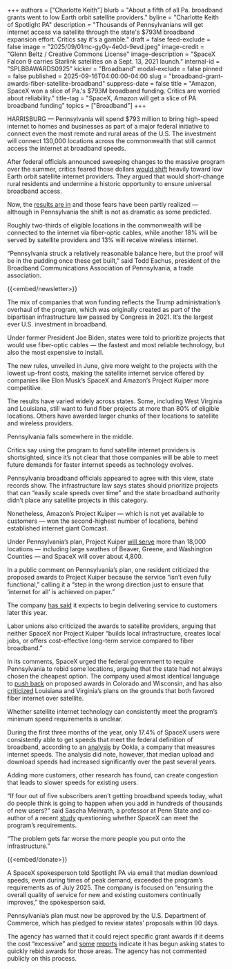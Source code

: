+++
authors = ["Charlotte Keith"]
blurb = "About a fifth of all Pa. broadband grants went to low Earth orbit satellite providers."
byline = "Charlotte Keith of Spotlight PA"
description = "Thousands of Pennsylvanians will get internet access via satellite through the state's $793M broadband expansion effort. Critics say it's a gamble."
draft = false
feed-exclude = false
image = "2025/09/01mc-gy0y-4e0d-9evd.jpeg"
image-credit = "Glenn Beltz / Creative Commons License"
image-description = "SpaceX Falcon 9 carries Starlink satellites on a Sept. 13, 2021 launch."
internal-id = "SPLBBAWARDS0925"
kicker = "Broadband"
modal-exclude = false
pinned = false
published = 2025-09-16T04:00:00-04:00
slug = "broadband-grant-awards-fiber-satellite-broadband"
suppress-date = false
title = "Amazon, SpaceX won a slice of Pa.'s $793M broadband funding. Critics are worried about reliability."
title-tag = "SpaceX, Amazon will get a slice of PA broadband funding"
topics = ["Broadband"]
+++

HARRISBURG — Pennsylvania will spend $793 million to bring high-speed internet to homes and businesses as part of a major federal initiative to connect even the most remote and rural areas of the U.S. The investment will connect 130,000 locations across the commonwealth that still cannot access the internet at broadband speeds.

After federal officials announced sweeping changes to the massive program over the summer, critics feared those dollars <a href="https://www.spotlightpa.org/news/2025/06/pennsylvania-broadbrand-grant-trump-rural/">would shift</a> heavily toward low Earth orbit satellite internet providers. They argued that would short-change rural residents and undermine a historic opportunity to ensure universal broadband access.

Now, the <a href="https://dced.pa.gov/download/bead-provisional-approvals-8-22-25/?wpdmdl=127494">results are in</a> and those fears have been partly realized — although in Pennsylvania the shift is not as dramatic as some predicted.

Roughly two-thirds of eligible locations in the commonwealth will be connected to the internet via fiber-optic cables, while another 18% will be served by satellite providers and 13% will receive wireless internet.

“Pennsylvania struck a relatively reasonable balance here, but the proof will be in the pudding once these get built,” said Todd Eachus, president of the Broadband Communications Association of Pennsylvania, a trade association.

{{<embed/newsletter>}}

The mix of companies that won funding reflects the Trump administration’s overhaul of the program, which was originally created as part of the bipartisan infrastructure law passed by Congress in 2021. It’s the largest ever U.S. investment in broadband.

Under former President Joe Biden, states were told to prioritize projects that would use fiber-optic cables — the fastest and most reliable technology, but also the most expensive to install.

The new rules, unveiled in June, give more weight to the projects with the lowest up-front costs, making the satellite internet service offered by companies like Elon Musk’s SpaceX and Amazon’s Project Kuiper more competitive.

The results have varied widely across states. Some, including West Virginia and Louisiana, still want to fund fiber projects at more than 80% of eligible locations. Others have awarded larger chunks of their locations to satellite and wireless providers.

Pennsylvania falls somewhere in the middle.

Critics say using the program to fund satellite internet providers is shortsighted, since it’s not clear that those companies will be able to meet future demands for faster internet speeds as technology evolves.

Pennsylvania broadband officials appeared to agree with this view, state records show. The infrastructure law says states should prioritize projects that can “easily scale speeds over time” and the state broadband authority didn’t place any satellite projects in this category.

Nonetheless, Amazon’s Project Kuiper — which is not yet available to customers — won the second-highest number of locations, behind established internet giant Comcast.

Under Pennsylvania’s plan, Project Kuiper <a href="https://experience.arcgis.com/experience/7cafb0b5d9444eb18d0873c8afaafb86/">will serve</a> more than 18,000 locations — including large swathes of Beaver, Greene, and Washington Counties —&nbsp;and SpaceX will cover about 4,800.

In a public comment on Pennsylvania’s plan, one resident criticized the proposed awards to Project Kuiper because the service “isn’t even fully functional,” calling it a “step in the wrong direction just to ensure that ‘internet for all’ is achieved on paper.”

The company <a href="https://www.aboutamazon.com/news/innovation-at-amazon/project-kuiper-satellite-internet-first-launch">has said</a> it expects to begin delivering service to customers later this year.

Labor unions also criticized the awards to satellite providers, arguing that neither SpaceX nor Project Kuiper “builds local infrastructure, creates local jobs, or offers cost-effective long-term service compared to fiber broadband.”

In its comments, SpaceX urged the federal government to require Pennsylvania to rebid some locations, arguing that the state had not always chosen the cheapest option. The company used almost identical language to <a href="https://www.pcmag.com/news/spacex-to-colorado-youre-spending-too-much-on-fiber-internet-why-not-starlink">push back</a> on proposed awards in Colorado and Wisconsin, and has also <a href="https://broadbandbreakfast.com/spacex-wants-louisianas-bead-plan-reversed/">criticized</a> Louisiana and Virginia’s plans on the grounds that both favored fiber internet over satellite.

Whether satellite internet technology can consistently meet the program’s minimum speed requirements is unclear.

During the first three months of the year, only 17.4% of SpaceX users were consistently able to get speeds that meet the federal definition of broadband, according to an <a href="https://www.ookla.com/articles/starlink-us-performance-2025">analysis</a> by Ookla, a company that measures internet speeds. The analysis did note, however, that median upload and download speeds had increased significantly over the past several years.

Adding more customers, other research has found, can create congestion that leads to slower speeds for existing users.

“If four out of five subscribers aren’t getting broadband speeds today, what do people think is going to happen when you add in hundreds of thousands of new users?” said Sascha Meinrath, a professor at Penn State and co-author of a recent <a href="https://thexlab.org/wp-content/uploads/2025/07/Starlink_Analysis_Working_Paper_v0.2-1.pdf">study</a> questioning whether SpaceX can meet the program’s requirements.

“The problem gets far worse the more people you put onto the infrastructure.”

{{<embed/donate>}}

A SpaceX spokesperson told Spotlight PA via email that median download speeds, even during times of peak demand, exceeded the program’s requirements as of July 2025. The company is focused on “ensuring the overall quality of service for new and existing customers continually improves,” the spokesperson said.

Pennsylvania’s plan must now be approved by the U.S. Department of Commerce, which has pledged to review states’ proposals within 90 days.

The agency has warned that it could reject specific grant awards if it deems the cost “excessive” and <a href="https://www.benton.org/blog/no-way-run-railroad">some</a> <a href="https://broadbandbreakfast.com/how-ntia-is-asking-states-to-revise-bead-plans/">reports</a> indicate it has begun asking states to quickly rebid awards for those areas. The agency has not commented publicly on this process.

